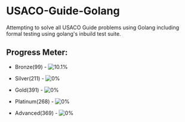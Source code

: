 # USACO-Guide-Golang

Attempting to solve all USACO Guide problems using Golang including formal testing using golang's inbuild test suite.

## Progress Meter:

- Bronze(99) - ![10.1%](https://progress-bar.xyz/10/?style=flat)

- Silver(211) - ![0%](https://progress-bar.xyz/0/?style=flat)

- Gold(391) - ![0%](https://progress-bar.xyz/0/?style=flat)

- Platinum(268) - ![0%](https://progress-bar.xyz/0/?style=flat)

- Advanced(369) - ![0%](https://progress-bar.xyz/0/?style=flat)
